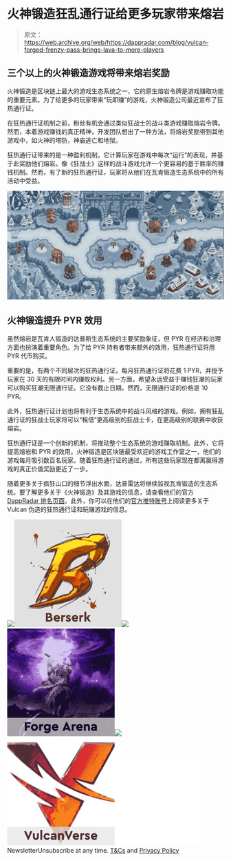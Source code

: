 # 火神锻造狂乱通行证给更多玩家带来熔岩

> 原文：<https://web.archive.org/web/https://dappradar.com/blog/vulcan-forged-frenzy-pass-brings-lava-to-more-players>

## 三个以上的火神锻造游戏将带来熔岩奖励

火神锻造是区块链上最大的游戏生态系统之一，它的原生熔岩令牌是游戏赚取功能的重要元素。为了给更多的玩家带来“玩即赚”的游戏，火神锻造公司最近宣布了狂热通行证。

在狂热通行证机制之前，粉丝有机会通过类似狂战士的战斗类游戏赚取熔岩令牌。然而，本着游戏赚钱的真正精神，开发团队想出了一种方法，将熔岩奖励带到其他游戏中，如火神的塔防，神庙逃亡和地狱。

狂热通行证带来的是一种盈利机制，它计算玩家在游戏中每次“运行”的表现，并基于此奖励他们熔岩。像《狂战士》这样的战斗游戏允许一个更容易的基于胜率的赚钱机制。然而，有了新的狂热通行证，玩家将从他们在瓦肯锻造生态系统中的所有活动中受益。

![](img/47bf048517ac76ff8bee93e63adef004.png)

## 火神锻造提升 PYR 效用

虽然熔岩是瓦肯人锻造的达普斯生态系统的主要奖励象征，但 PYR 在经济和治理方面也扮演着重要角色。为了给 PYR 持有者带来额外的效用，狂热通行证将用 PYR 代币购买。

重要的是，有两个不同层次的狂热通行证。每月狂热通行证将花费 1 PYR，并授予玩家在 30 天的有限时间内赚取权利。另一方面，希望永远受益于赚钱狂潮的玩家可以购买狂潮无限通行证。它没有截止日期。然而，无限通行证的价格是 10 PYR。

此外，狂热通行证计划也将有利于生态系统中的战斗风格的游戏。例如，拥有狂乱通行证的狂战士玩家将可以“租借”更高级别的狂战士卡，在更高级别的联赛中收获熔岩。

狂热通行证是一个创新的机制，将推动整个生态系统的游戏赚取机制。此外，它将提高熔岩和 PYR 的效用。火神锻造是区块链最受欢迎的游戏工作室之一，他们的游戏每月吸引数百名玩家。随着狂热通行证的通过，所有这些玩家现在都离赢得游戏的真正价值奖励更近了一步。

随着更多关于疯狂山口的细节浮出水面，达普雷达将继续监视瓦肯锻造的生态系统。要了解更多关于《火神锻造》及其游戏的信息，请查看他们的官方 [DappRadar 排名页面](https://web.archive.org/web/20220929111536/https://dappradar.com/rankings/protocol/vulcanforged)。此外，你可以在他们的[官方推特账号](https://web.archive.org/web/20220929111536/https://twitter.com/VulcanForged)上阅读更多关于 Vulcan 伪造的狂热通行证和玩赚游戏的信息。

[](https://web.archive.org/web/20220929111536/https://dappradar.com/vulcanforged/games/berserk-vulcanites-unleashed)[![](img/87befc4a1e42119d30e207f259589417.png)<picture>![](img/b2611fdee51a9ac56c5ddc0c95c41dba.png)</picture>](https://web.archive.org/web/20220929111536/https://dappradar.com/vulcanforged/games/berserk-vulcanites-unleashed)[](https://web.archive.org/web/20220929111536/https://dappradar.com/vulcanforged/games/forge-arena)[![](img/87befc4a1e42119d30e207f259589417.png)<picture>![](img/c58ec915d2bccae1025d49bfd6ad475d.png)</picture>](https://web.archive.org/web/20220929111536/https://dappradar.com/vulcanforged/games/forge-arena)[](https://web.archive.org/web/20220929111536/https://dappradar.com/vulcanforged/games/vulcanverse)[![](img/87befc4a1e42119d30e207f259589417.png)<picture>![](img/a24e62278155a7d30cc9ee851e74a905.png)</picture>](https://web.archive.org/web/20220929111536/https://dappradar.com/vulcanforged/games/vulcanverse)![](img/6d5a4a2d609c56e1a5771717e54ba759.png) NewsletterUnsubscribe at any time. [T&Cs](https://web.archive.org/web/20220929111536/https://dappradar.com/terms) and [Privacy Policy](https://web.archive.org/web/20220929111536/https://dappradar.com/privacy-policy)